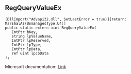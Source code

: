 ## RegQueryValueEx

```
[DllImport("Advapi32.dll", SetLastError = true)][return: MarshalAs(UnmanagedType.U4)]
public static extern uint RegQueryValueEx(
   IntPtr hKey,
   string lpValueName,
   IntPtr lpReserved,
   IntPtr lpType,
   IntPtr lpData,
   ref uint lpcbData
);
```

Microsoft documentation: [Link](https://docs.microsoft.com/en-us/windows/win32/api/winreg/nf-winreg-regqueryvalueexa)
